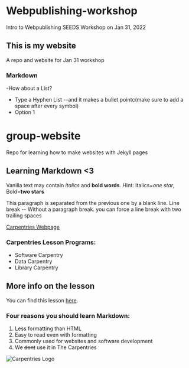 # Webpublishing-workshop
Intro to Webpublishing SEEDS Workshop on Jan 31, 2022

## This is my website
A repo and website for Jan 31 workshop

### Markdown

-How about a List?
- Type a Hyphen List --and it makes a bullet pointc(make sure to add a space after every symbol)
- Option 1

# group-website
Repo for learning how to make websites with Jekyll pages

## Learning Markdown <3

Vanilla text may contain *italics* and **bold words**.
Hint: Italics=*one star*, Bold=**two stars**

This paragraph is separated from the previous one by a blank line.
Line break -- Without a paragraph break.
you can force a line break with two trailing spaces  

[Carpentries Webpage](https://carpentries.org/)

### Carpentries Lesson Programs:
- Software Carpentry
- Data Carpentry
- Library Carpentry

## More info on the lesson
You can find this lesson [here](https://carpentries-incubator.github.io/jekyll-pages-novice/).

### Four reasons you should learn Markdown:

1. Less formatting than HTML
2. Easy to read even with formatting
3. Commonly used for websites and software development
4. We ~~dont~~ use it in The Carpentries

![Carpentries Logo](https://github.com/carpentries/carpentries.org/raw/main/images/TheCarpentries-opengraph.png)
